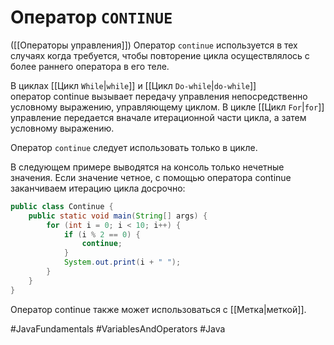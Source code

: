 # Оператор `CONTINUE`
([[Операторы управления]])
Оператор `continue` используется в тех случаях когда требуется, чтобы повторение цикла осуществлялось с более раннего оператора в его теле. 

В циклах [[Цикл `While`|`while`]] и [[Цикл `Do-while`|`do-while`]] оператор continue вызывает передачу управления непосредственно условному выражению, управляющему циклом. В цикле [[Цикл `For`|`for`]] управление передается вначале итерационной части цикла, а затем условному выражению. 

Оператор `continue` следует использовать только в цикле.

В следующем примере выводятся на консоль только нечетные значения. Если значение четное, с помощью оператора continue заканчиваем итерацию цикла досрочно:
```java
public class Continue {
    public static void main(String[] args) {
        for (int i = 0; i < 10; i++) {
            if (i % 2 == 0) {
                continue;
            }
            System.out.print(i + " ");
        }
    }
}
```

Оператор continue также может использоваться с [[Метка|меткой]].

#JavaFundamentals
#VariablesAndOperators
#Java
